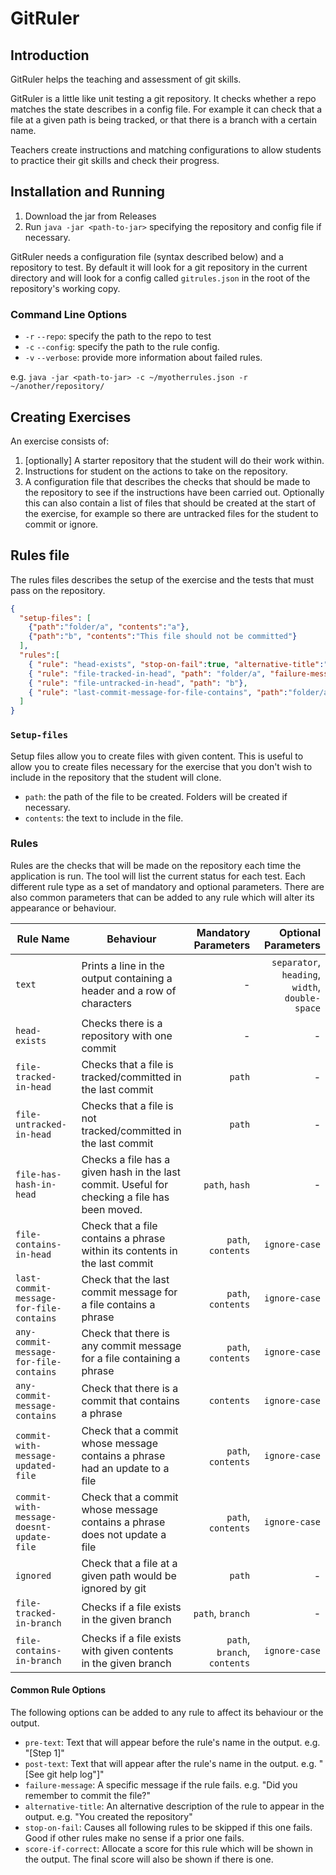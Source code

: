 # GitRuler

## Introduction

GitRuler helps the teaching and assessment of git skills.

GitRuler is a little like unit testing a git repository. It checks whether a repo matches the state describes in a config file. For example it can check that a file at a given path is being tracked, or that there is a branch with a certain name. 

Teachers create instructions and matching configurations to allow students to practice their git skills and check their progress.

## Installation and Running

1. Download the jar from Releases
2. Run `java -jar <path-to-jar>` specifying the repository and config file if necessary. 

GitRuler needs a configuration file (syntax described below) and a repository to test. By default it will look for a git repository in the current directory and will look for a config called `gitrules.json` in the root of the repository's working copy.

### Command Line Options

- `-r` `--repo`: specify the path to the repo to test
- `-c` `--config`: specify the path to the rule config.
- `-v` `--verbose`: provide more information about failed rules.

e.g. `java -jar <path-to-jar> -c ~/myotherrules.json -r ~/another/repository/`

## Creating Exercises

An exercise consists of:

1. [optionally] A starter repository that the student will do their work within.
2. Instructions for student on the actions to take on the repository.
3. A configuration file that describes the checks that should be made to the repository to see if the instructions have been carried out. Optionally this can also contain a list of files that should be created at the start of the exercise, for example so there are untracked files for the student to commit or ignore.

## Rules file

The rules files describes the setup of the exercise and the tests that must pass on the repository.

```json
{
  "setup-files": [
    {"path":"folder/a", "contents":"a"},
    {"path":"b", "contents":"This file should not be committed"}
  ],
  "rules":[
    { "rule": "head-exists", "stop-on-fail":true, "alternative-title":"Did you create the Repo?", "pre-text":"Step 1."},
    { "rule": "file-tracked-in-head", "path": "folder/a", "failure-message": "Did you stage and commit a?"},
    { "rule": "file-untracked-in-head", "path": "b"},
    { "rule": "last-commit-message-for-file-contains", "path":"folder/a", "contents":"added", "ignore-case":false}
  ]
}
```

### `Setup-files`

Setup files allow you to create files with given content. This is useful to allow you to create files necessary for the exercise that you don't wish to include in the repository that the student will clone.

- `path`: the path of the file to be created. Folders will be created if necessary.
- `contents`: the text to include in the file.

### Rules

Rules are the checks that will be made on the repository each time the application is run. The tool will list the current status for each test. Each different rule type as a set of mandatory and optional parameters. There are also common parameters that can be added to any rule which will alter its appearance or behaviour.

| Rule Name        | Behaviour           | Mandatory Parameters  | Optional Parameters |
| ------------- |-------------| -----:| ----: |
| `text` |  Prints a line in the output containing a header and a row of characters | - | `separator`, `heading`, `width`, `double-space` |
| `head-exists` | Checks there is a repository with one commit | - | - |
| `file-tracked-in-head` | Checks that a file is tracked/committed in the last commit | `path` | - |
| `file-untracked-in-head` | Checks that a file is not tracked/committed in the last commit | `path` | - |
| `file-has-hash-in-head` | Checks a file has a given hash in the last commit. Useful for checking a file has been moved. | `path`, `hash` | - |
| `file-contains-in-head` | Check that a file contains a phrase within its contents in the last commit | `path`, `contents` | `ignore-case` |
| `last-commit-message-for-file-contains` | Check that the last commit message for a file contains a phrase | `path`, `contents` | `ignore-case` |
| `any-commit-message-for-file-contains` | Check that there is any commit message for a file containing a phrase | `path`, `contents` | `ignore-case` |
| `any-commit-message-contains` | Check that there is a commit that contains a phrase | `contents` | `ignore-case` |
| `commit-with-message-updated-file` | Check that a commit whose message contains a phrase had an update to a file| `path`, `contents` | `ignore-case` |
| `commit-with-message-doesnt-update-file` | Check that a commit whose message contains a phrase does not update a file| `path`, `contents` | `ignore-case` |
| `ignored` | Check that a file at a given path would be ignored by git | `path` | - |
| `file-tracked-in-branch` | Checks if a file exists in the given branch | `path`, `branch` | - |
| `file-contains-in-branch` | Checks if a file exists with given contents in the given branch | `path`, `branch`, `contents` | `ignore-case` |

#### Common Rule Options

The following options can be added to any rule to affect its behaviour or the output.

- `pre-text`: Text that will appear before the rule's name in the output. e.g. "[Step 1]"
- `post-text`: Text that will appear after the rule's name in the output. e.g. "[See git help log"]"
- `failure-message`: A specific message if the rule fails. e.g. "Did you remember to commit the file?"
- `alternative-title`: An alternative description of the rule to appear in the output. e.g. "You created the repository"
- `stop-on-fail`: Causes all following rules to be skipped if this one fails. Good if other rules make no sense if a prior one fails.
- `score-if-correct`: Allocate a score for this rule which will be shown in the output. The final score will also be shown if there is one.
